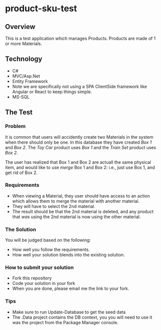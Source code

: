# product-sku-test

## Overview
This is a test application which manages Products. Products are made of 1 or more Materials.

## Technology
- C#
- MVC/Asp.Net
- Entity Framework
- Note we are specifically not using a SPA ClientSide framework like Angular or React to keep things simple.
- MS-SQL

## The Test
### Problem
It is common that users will accidently create two Materials in the system when there should only be one. In this database they have created _Box 1_ and _Box 2_. The _Toy Car_ product uses _Box 1_ and the _Train Set_ product uses _Box 2_.

The user has realized that Box 1 and Box 2 are actuall the same physical item, and would like to use *merge* Box 1 and Box 2: i.e., just use Box 1, and get rid of Box 2.

### Requirements
- When viewing a Material, they user should have access to an action which allows them to merge the material with another material.
- They will have to select the 2nd material.
- The result should be that the 2nd material is deleted, and any product that _was_ using the 2nd material is now using the other material.

### The Solution
You will be judged based on the following:
- How well you follow the requirements.
- How well your solution blends into the existing solution.

### How to submit your solution
- Fork this repository
- Code your solution in your fork
- When you are done, please email me the link to your fork.

### Tips
- Make sure to run Update-Database to get the seed data
- The .Data project contains the DB context, you you will need to use it was the project from the Package Manager console. 
